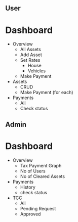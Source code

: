 ## User
# Dashboard
- Overview
    - All Assets
    - Add Asset
    - Set Rates
        - House
        - Vehicles
    - Make Payment
- Assets
    - CRUD
    - Make Payment (for each)
- Payments
    - All
    - Check status

## Admin
# Dashboard
- Overview
    - Tax Payment Graph
    - No of Users
    - No of Cleared Assets
- Payments
    - History
    - check status
- TCC
    - All
    - Pending Request
    - Approved
